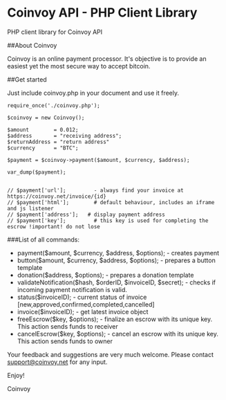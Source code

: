 Coinvoy API - PHP Client Library
================================

PHP client library for Coinvoy API


##About Coinvoy

Coinvoy is an online payment processor. It's objective is to provide an easiest yet the most secure way to accept bitcoin.

##Get started

Just include coinvoy.php in your document and use it freely.

```
require_once('./coinvoy.php');

$coinvoy = new Coinvoy();

$amount        = 0.012;
$address       = "receiving address";
$returnAddress = "return address"
$currency      = "BTC";

$payment = $coinvoy->payment($amount, $currency, $address);

var_dump($payment);


// $payment['url']; 	    - always find your invoice at https://coinvoy.net/invoice/{id}
// $payment['html']; 	    # default behaviour, includes an iframe and js listener
// $payment['address'];   # display payment address
// $payment['key'];		    # this key is used for completing the escrow !important! do not lose

```

###List of all commands:
- payment($amount, $currency, $address, $options);                - creates payment
- button($amount, $currency, $address, $options);                 - prepares a button template
- donation($address, $options);                                   - prepares a donation template
- validateNotification($hash, $orderID, $invoiceID, $secret);     - checks if incoming payment notification is valid.
- status($invoiceID);                                             - current status of invoice [new,approved,confirmed,completed,cancelled]
- invoice($invoiceID);                                            - get latest invoice object
- freeEscrow($key, $options);                                     - finalize an escrow with its unique key. This action sends funds to receiver
- cancelEscrow($key, $options);                                   - cancel an escrow with its unique key. This action sends funds to owner

Your feedback and suggestions are very much welcome. Please contact support@coinvoy.net for any input. 

Enjoy!

Coinvoy

